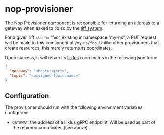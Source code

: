 # nop-provisioner

The Nop Provisioner component is responsible for returning an address to
a gateway when asked to do so by the [riff system](https://github.com/projectriff/system).

For a given riff `stream` "foo" existing in namespace "my-ns",
a PUT request will be made to this component at `/my-ns/foo`.
Unlike other provisioners that create resources, this merely
returns its coordinates.

Upon success,
it will return its [liiklus](https://github.com/bsideup/liiklus)
coordinates in the following json form:
```json
{
  "gateway": "<host>:<port>",
  "topic": "<assigned-topic-name>"
}
```

## Configuration
The provisioner should run with the following environment variables
configured:

* `GATEWAY`: the address of a liiklus gRPC endpoint. Will be used as part
of the returned coordinates (see above).

